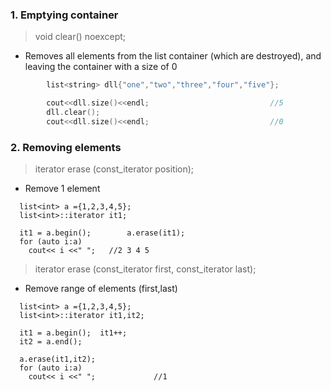 ### 1. Emptying container
> void clear() noexcept;
- Removes all elements from the list container (which are destroyed), and leaving the container with a size of 0
```c++
        list<string> dll{"one","two","three","four","five"};

        cout<<dll.size()<<endl;                           //5
        dll.clear();              
        cout<<dll.size()<<endl;                           //0
```

### 2. Removing elements
> iterator erase (const_iterator position);
- Remove 1 element
```
  list<int> a ={1,2,3,4,5};
  list<int>::iterator it1;

  it1 = a.begin();        a.erase(it1);
  for (auto i:a)
    cout<< i <<" ";   //2 3 4 5
```

> iterator erase (const_iterator first, const_iterator last);
- Remove range of elements (first,last)
```
  list<int> a ={1,2,3,4,5};
  list<int>::iterator it1,it2;

  it1 = a.begin();  it1++;
  it2 = a.end();
  
  a.erase(it1,it2);
  for (auto i:a)
    cout<< i <<" ";             //1
```
